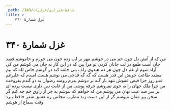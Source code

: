 ```yaml
---
_path: /حافظ-شیرازی/غزلیات/340
title: >-
    غزل شمارهٔ ۳۴۰
---
```

# غزل شمارهٔ ۳۴۰

من که از آتش دل چون خم می در جوشم
مهر بر لب زده خون می خورم و خاموشم
قصد جان است طمع در لب جانان کردن
تو مرا بین که در این کار به جان می کوشم
من کی آزاد شوم از غم دل چون هر دم
هندوی زلف بتی حلقه کند در گوشم
حاش لله که نیم معتقد طاعت خویش
این قدر هست که گه گه قدحی می نوشم
هست امیدم که علیرغم عدو روز جزا
فیض عفوش ننهد بار گنه بر دوشم
پدرم روضه رضوان به دو گندم بفروخت
من چرا ملک جهان را به جوی نفروشم
خرقه پوشی من از غایت دین داری نیست
پرده ای بر سر صد عیب نهان می پوشم
من که خواهم که ننوشم به جز از راوق خم
چه کنم گر سخن پیر مغان ننیوشم
گر از این دست زند مطرب مجلس ره عشق
شعر حافظ ببرد وقت سماع از هوشم
